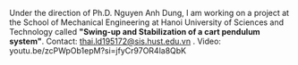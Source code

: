 Under the direction of Ph.D. Nguyen Anh Dung, I am working on a project at the School of Mechanical Engineering at Hanoi University of Sciences and Technology called **"Swing-up and Stabilization of a cart pendulum system"**.
Contact: thai.ld195172@sis.hust.edu.vn .
Video: youtu.be/zcPWpOb1epM?si=jfyCr97OR4la8QbK
